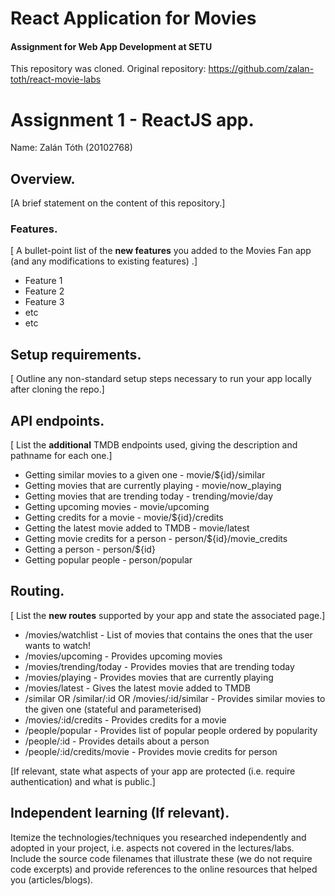 # React Application for Movies
#### Assignment for Web App Development at SETU

This repository was cloned. Original repository: https://github.com/zalan-toth/react-movie-labs 

# Assignment 1 - ReactJS app.

Name: Zalán Tóth (20102768)

## Overview.

[A brief statement on the content of this repository.]

### Features.
[ A bullet-point list of the __new features__ you added to the Movies Fan app (and any modifications to existing features) .]
 
+ Feature 1
+ Feature 2
+ Feature 3
+ etc
+ etc

## Setup requirements.

[ Outline any non-standard setup steps necessary to run your app locally after cloning the repo.]

## API endpoints.

[ List the __additional__ TMDB endpoints used, giving the description and pathname for each one.] 

+ Getting similar movies to a given one - movie/${id}/similar
+ Getting movies that are currently playing - movie/now_playing
+ Getting movies that are trending today - trending/movie/day
+ Getting upcoming movies - movie/upcoming
+ Getting credits for a movie - movie/${id}/credits
+ Getting the latest movie added to TMDB - movie/latest
+ Getting movie credits for a person - person/${id}/movie_credits
+ Getting a person - person/${id}
+ Getting popular people - person/popular

## Routing.

[ List the __new routes__ supported by your app and state the associated page.]

+ /movies/watchlist - List of movies that contains the ones that the user wants to watch!
+ /movies/upcoming - Provides upcoming movies
+ /movies/trending/today - Provides movies that are trending today
+ /movies/playing - Provides movies that are currently playing
+ /movies/latest - Gives the latest movie added to TMDB
+ /similar OR /similar/:id OR /movies/:id/similar - Provides similar movies to the given one (stateful and parameterised)
+ /movies/:id/credits - Provides credits for a movie
+ /people/popular - Provides list of popular people ordered by popularity
+ /people/:id - Provides details about a person
+ /people/:id/credits/movie - Provides movie credits for person

[If relevant, state what aspects of your app are protected (i.e. require authentication) and what is public.]

## Independent learning (If relevant).

Itemize the technologies/techniques you researched independently and adopted in your project, 
i.e. aspects not covered in the lectures/labs. Include the source code filenames that illustrate these 
(we do not require code excerpts) and provide references to the online resources that helped you (articles/blogs).




